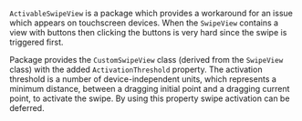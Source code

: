`ActivableSwipeView` is a package which provides a workaround for an issue which appears on touchscreen devices. When the `SwipeView` contains a view with buttons then clicking the buttons is very hard since the swipe is triggered first. 

Package provides the `CustomSwipeView` class (derived from the `SwipeView` class) with the added `ActivationThreshold` property. The activation threshold is a number of device-independent units, which represents a minimum distance, between a dragging initial point and a dragging current point, to activate the swipe. By using this property swipe activation can be deferred.
